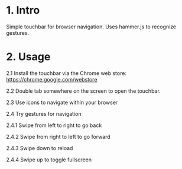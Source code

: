 # 1. Intro

Simple touchbar for browser navigation. Uses hammer.js to recognize gestures.

# 2. Usage

 2.1 Install the touchbar via the Chrome web store: https://chrome.google.com/webstore

 2.2 Double tab somewhere on the screen to open the touchbar. 

 2.3 Use icons to navigate within your browser

 2.4 Try gestures for navigation

 2.4.1 Swipe from left to right to go back

 2.4.2 Swipe from right to left to go forward

 2.4.3 Swipe down to reload

 2.4.4 Swipe up to toggle fullscreen